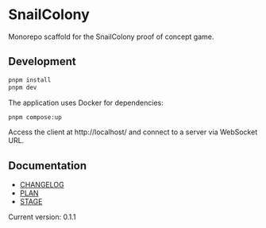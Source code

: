# SnailColony

Monorepo scaffold for the SnailColony proof of concept game.

## Development

```bash
pnpm install
pnpm dev
```

The application uses Docker for dependencies:

```bash
pnpm compose:up
```

Access the client at http://localhost/ and connect to a server via WebSocket URL.

## Documentation

- [CHANGELOG](CHANGELOG.md)
- [PLAN](PLAN.md)
- [STAGE](STAGE.md)

Current version: 0.1.1
